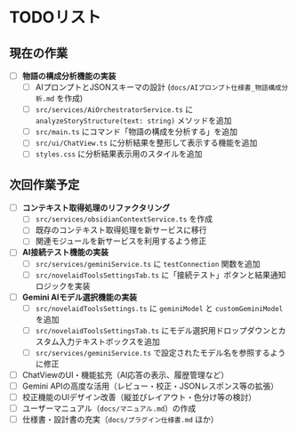 # TODOリスト


## 現在の作業

- [ ] **物語の構成分析機能の実装**
    - [ ] AIプロンプトとJSONスキーマの設計 (`docs/AIプロンプト仕様書_物語構成分析.md` を作成)
    - [ ] `src/services/AiOrchestratorService.ts` に `analyzeStoryStructure(text: string)` メソッドを追加
    - [ ] `src/main.ts` にコマンド「物語の構成を分析する」を追加
    - [ ] `src/ui/ChatView.ts` に分析結果を整形して表示する機能を追加
    - [ ] `styles.css` に分析結果表示用のスタイルを追加

## 次回作業予定

- [ ] **コンテキスト取得処理のリファクタリング**
    - [ ] `src/services/obsidianContextService.ts` を作成
    - [ ] 既存のコンテキスト取得処理を新サービスに移行
    - [ ] 関連モジュールを新サービスを利用するよう修正
- [ ] **AI接続テスト機能の実装**
    - [ ] `src/services/geminiService.ts` に `testConnection` 関数を追加
    - [ ] `src/novelaidToolsSettingsTab.ts` に「接続テスト」ボタンと結果通知ロジックを実装
- [ ] **Gemini AIモデル選択機能の実装**
    - [ ] `src/novelaidToolsSettings.ts` に `geminiModel` と `customGeminiModel` を追加
    - [ ] `src/novelaidToolsSettingsTab.ts` にモデル選択用ドロップダウンとカスタム入力テキストボックスを追加
    - [ ] `src/services/geminiService.ts` で設定されたモデル名を参照するように修正
- [ ] ChatViewのUI・機能拡充（AI応答の表示、履歴管理など）
- [ ] Gemini APIの高度な活用（レビュー・校正・JSONレスポンス等の拡張）
- [ ] 校正機能のUIデザイン改善（縦並びレイアウト・色分け等の検討）
- [ ] ユーザーマニュアル（`docs/マニュアル.md`）の作成
- [ ] 仕様書・設計書の充実（`docs/プラグイン仕様書.md` ほか）